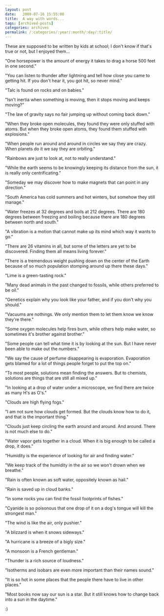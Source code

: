 ```yaml
---
layout: post
date:	2009-07-16 15:55:00
title:  A way with words...
tags: [archived-posts]
categories: archives
permalink: /:categories/:year/:month/:day/:title/
---
```

These are supposed to be written by kids at school; I don't know if that's true or not, but I enjoyed them...

<lj-cut text="one liners">



"One horsepower is the amount of energy it takes to drag a horse 500 feet in one second."

"You can listen to thunder after lightning and tell how close you came to getting hit. If you don't hear it, you got hit, so never mind."

"Talc is found on rocks and on babies."

"Isn't inertia when something is moving, then it stops moving and keeps moving?"

"The law of gravity says no fair jumping up without coming back down."

"When they broke open molecules, they found they were only stuffed with atoms. But when they broke open atoms, they found them stuffed with explosions."

"When people run around and around in circles we say they are crazy. When planets do it we say they are orbiting."

"Rainbows are just to look at, not to really understand."

"While the earth seems to be knowingly keeping its distance from the sun, it is really only centrificating."

"Someday we may discover how to make magnets that can point in any direction."

"South America has cold summers and hot winters, but somehow they still manage."

"Water freezes at 32 degrees and boils at 212 degrees. There are 180 degrees between freezing and boiling because there are 180 degrees between north and south."

"A vibration is a motion that cannot make up its mind which way it wants to go."

"There are 26 vitamins in all, but some of the letters are yet to be discovered. Finding them all means living forever."

"There is a tremendous weight pushing down on the center of the Earth because of so much population stomping around up there these days."

"Lime is a green-tasting rock."

"Many dead animals in the past changed to fossils, while others preferred to be oil."

"Genetics explain why you look like your father, and if you don't why you should."

"Vacuums are nothings. We only mention them to let them know we know they're there."

"Some oxygen molecules help fires burn, while others help make water, so sometimes it's brother against brother."

"Some people can tell what time it is by looking at the sun. But I have never been able to make out the numbers."

"We say the cause of perfume disappearing is evaporation. Evaporation gets blamed for a lot of things people forget to put the top on."

"To most people, solutions mean finding the answers. But to chemists, solutions are things that are still all mixed up."

"In looking at a drop of water under a microscope, we find there are twice as many H's as O's."

"Clouds are high flying fogs."

"I am not sure how clouds get formed. But the clouds know how to do it, and that is the important thing."

"Clouds just keep circling the earth around and around. And around. There is not much else to do."

"Water vapor gets together in a cloud. When it is big enough to be called a drop, it does."

"Humidity is the experience of looking for air and finding water."

"We keep track of the humidity in the air so we won't drown when we breathe."

"Rain is often known as soft water, oppositely known as hail."

"Rain is saved up in cloud banks."

"In some rocks you can find the fossil footprints of fishes."

"Cyanide is so poisonous that one drop of it on a dog's tongue will kill the strongest man."

"The wind is like the air, only pushier."

"A blizzard is when it snows sideways."

"A hurricane is a breeze of a bigly size."

"A monsoon is a French gentleman."

"Thunder is a rich source of loudness."

"Isotherms and isobars are even more important than their names sound."

"It is so hot in some places that the people there have to live in other places."

"Most books now say our sun is a star. But it still knows how to change back into a sun in the daytime."

</lj-cut>


:)
